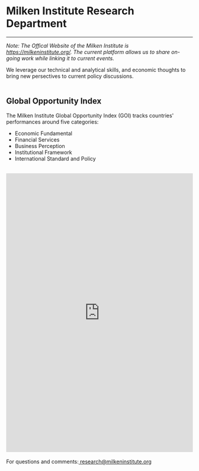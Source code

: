 
<H1><b>Milken Institute Research Department </b></H1><Hr>
<i>Note: The Offical Website of the Milken Institute is <a href="https://milkeninstitute.org" target="_blank">https://milkeninstitute.org/</a>.  The current platform allows us to share on-going work while linking it to current events.</i>

We leverage our technical and analytical skills, and economic thoughts to bring new persectives to current policy discussions.<br><br>

<H2>Global Opportunity Index</H2> 

The Milken Institute Global Opportunity Index (GOI) tracks countries' performances around five categories:
<ul>
  <li>Economic Fundamental</li>
  <li>Financial Services</li>
  <li>Business Perception</li>
  <li>Institutional Framework</li>
  <li>International Standard and Policy</li>
</ul>
<Br>
  

<iframe src="https://public.tableau.com/views/goi/Dashboard1?:embed=y&:embed_code_version=3&:loadOrderID=0&:display_count=y&:origin=viz_share_link" width="100%" height="750" frameborder="0"></iframe></center>
  

<br>
<br>
<Bh>
For questions and comments:<a href="mailto:research@milkeninstitute.org"> research@milkeninstitute.org </a><br> 



